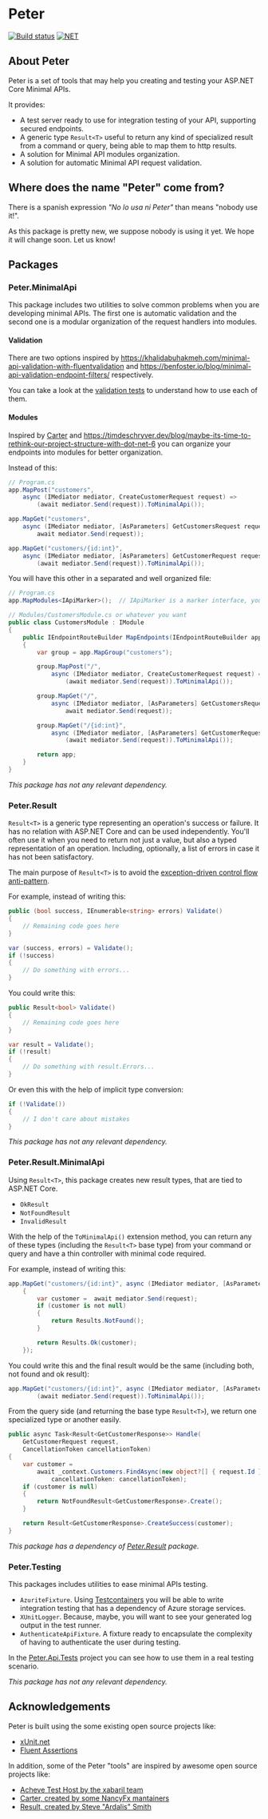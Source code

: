 # Peter

[![Build status](https://github.com/StarskyCorp/Peter/actions/workflows/ci.yaml/badge.svg?ref=main)](https://github.com/StarskyCorp/Peter/actions?query=workflow%3ACI) 
[![NET](https://img.shields.io/badge/dotnet%20version-net7.0-blue)](https://dotnet.microsoft.com/en-us/download/dotnet/7.0)

## About Peter

Peter is a set of tools that may help you creating and testing your ASP.NET Core Minimal APIs.

It provides:

- A test server ready to use for integration testing of your API, supporting secured endpoints.
- A generic type `Result<T>` useful to return any kind of specialized result from a command or query, being able to map them to http results.
- A solution for Minimal API modules organization.
- A solution for automatic Minimal API request validation.

## Where does the name "Peter" come from?

There is a spanish expression *"No lo usa ni Peter"* than means "nobody use it!".

As this package is pretty new, we suppose nobody is using it yet. We hope it will change soon. Let us know!

## Packages

### Peter.MinimalApi

This package includes two utilities to solve common problems when you are developing minimal APIs. The first one is automatic validation and the second one is a modular organization of the request handlers into modules.

#### Validation

There are two options inspired by https://khalidabuhakmeh.com/minimal-api-validation-with-fluentvalidation and https://benfoster.io/blog/minimal-api-validation-endpoint-filters/ respectively.

You can take a look at the [validation tests](tests/Peter.Api.Tests/Validation) to understand how to use each of them.

#### Modules

Inspired by [Carter](https://github.com/CarterCommunity/Carter) and https://timdeschryver.dev/blog/maybe-its-time-to-rethink-our-project-structure-with-dot-net-6 you can organize your endpoints into modules for better organization.

Instead of this:

```csharp
// Program.cs
app.MapPost("customers",
    async (IMediator mediator, CreateCustomerRequest request) =>
        (await mediator.Send(request)).ToMinimalApi());

app.MapGet("customers",
    async (IMediator mediator, [AsParameters] GetCustomersRequest request) =>
        await mediator.Send(request));

app.MapGet("customers/{id:int}",
    async (IMediator mediator, [AsParameters] GetCustomerRequest request) =>
        (await mediator.Send(request)).ToMinimalApi());
```

You will have this other in a separated and well organized file:

```csharp
// Program.cs
app.MapModules<IApiMarker>();  // IApiMarker is a marker interface, you can use whatever you want

// Modules/CustomersModule.cs or whatever you want
public class CustomersModule : IModule
{
    public IEndpointRouteBuilder MapEndpoints(IEndpointRouteBuilder app)
    {
        var group = app.MapGroup("customers");

        group.MapPost("/",
            async (IMediator mediator, CreateCustomerRequest request) =>
                (await mediator.Send(request)).ToMinimalApi());

        group.MapGet("/",
            async (IMediator mediator, [AsParameters] GetCustomersRequest request) =>
                await mediator.Send(request));

        group.MapGet("/{id:int}",
            async (IMediator mediator, [AsParameters] GetCustomerRequest request) =>
                (await mediator.Send(request)).ToMinimalApi());

        return app;
    }
}
```

*This package has not any relevant dependency.*

### Peter.Result
`Result<T>` is a generic type representing an operation's success or failure. It has no relation with ASP.NET Core and can be used independently. You'll often use it when you need to return not just a value, but also a typed representation of an operation. Including, optionally, a list of errors in case it has not been satisfactory.

The main purpose of `Result<T>` is to avoid the [exception-driven control flow anti-pattern](https://stackoverflow.com/questions/729379/why-not-use-exceptions-as-regular-flow-of-control).

For example, instead of writing this:

```csharp
public (bool success, IEnumerable<string> errors) Validate() 
{
    // Remaining code goes here
}

var (success, errors) = Validate();
if (!success)
{
    // Do something with errors...
}
```

You could write this:

```csharp
public Result<bool> Validate()
{
    // Remaining code goes here
}

var result = Validate();
if (!result)
{
    // Do something with result.Errors...
}
```

Or even this with the help of implicit type conversion:

```csharp
if (!Validate())
{
    // I don't care about mistakes
}
```

*This package has not any relevant dependency.*

### Peter.Result.MinimalApi

Using `Result<T>`, this package creates new result types, that are tied to ASP.NET Core.

- `OkResult`
- `NotFoundResult`
- `InvalidResult`

With the help of the `ToMinimalApi()` extension method, you can return any of these types (including the `Result<T>` base type) from your command or query and have a thin controller with minimal code required.

For example, instead of writing this:

```csharp
app.MapGet("customers/{id:int}", async (IMediator mediator, [AsParameters] GetCustomerRequest request) =>
    {
        var customer =  await mediator.Send(request);
        if (customer is not null)
        {
            return Results.NotFound();
        }

        return Results.Ok(customer);
    });
```

You could write this and the final result would be the same (including both, not found and ok result):

```csharp
app.MapGet("customers/{id:int}", async (IMediator mediator, [AsParameters] GetCustomerRequest request) =>
        (await mediator.Send(request)).ToMinimalApi());
```

From the query side (and returning the base type `Result<T>`), we return one specialized type or another easily.

```csharp
public async Task<Result<GetCustomerResponse>> Handle(
    GetCustomerRequest request,
    CancellationToken cancellationToken)
{
    var customer =
        await _context.Customers.FindAsync(new object?[] { request.Id },
            cancellationToken: cancellationToken);
    if (customer is null)
    {
        return NotFoundResult<GetCustomerResponse>.Create();
    }

    return Result<GetCustomerResponse>.CreateSuccess(customer);
}
```

*This package has a dependency of [Peter.Result](#peterresult) package.*

### Peter.Testing

This packages includes utilities to ease minimal APIs testing.

- `AzuriteFixture`. Using [Testcontainers](https://github.com/testcontainers/testcontainers-dotnet) you will be able to write integration testing that has a dependency of Azure storage services.
- `XUnitLogger`. Because, maybe, you will want to see your generated log output in the test runner.
- `AuthenticateApiFixture`. A fixture ready to encapsulate the complexity of having to authenticate the user during testing.

In the [Peter.Api.Tests](tests/Peter.Api.Tests) project you can see how to use them in a real testing scenario.

*This package has not any relevant dependency.*

## Acknowledgements

Peter is built using the some existing open source projects like:

- [xUnit.net](https://xunit.net/)
- [Fluent Assertions](https://fluentassertions.com/)

In addition, some of the Peter "tools" are inspired by awesome open source projects like:

- [Acheve Test Host by the xabaril team](https://github.com/Xabaril/Acheve.TestHost)
- [Carter, created by some NancyFx mantainers](https://github.com/CarterCommunity/Carter)
- [Result, created by Steve "Ardalis" Smith](https://github.com/ardalis/Result)
